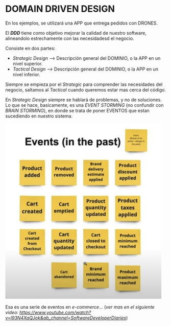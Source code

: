 # DOMAIN DRIVEN DESIGN

En los ejemplos, se utilizará una APP que entrega pedidos con DRONES.

El ***DDD*** tiene como objetivo mejorar la calidad de nuestro software, alineandolo estrechamente con las necesidadesd el negocio.

Consiste en dos partes:

- *Strategic Design* --> Descripción general del DOMINIO, o la APP en un nivel superior.
- *Tactical Design* --> Descripción general del DOMINIO, o la APP en un nivel inferior.

Siempre se empieza por el *Strategic* para comprender las necesidades del negocio, saltamos al *Tactical* cuando queremos estar mas cerca del código.

En *Strategic Design* siempre se hablará de problemas, y no de soluciones. Lo que se hace, basicamente, es una *EVENT STORMING* (no confundir con *BRAIN STORMING*), en donde se trata de poner EVENTOS que estan sucediendo en nuestro sistema.

![alt text](image.png)

Esa es una serie de eventos en *e-commerce*... (*ver mas en el siguiente video: https://www.youtube.com/watch?v=l93N4XaQJok&ab_channel=SoftwareDeveloperDiaries*)